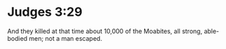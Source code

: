# Judges 3:29

And they killed at that time about 10,000 of the Moabites, all strong, able-bodied men; not a man escaped.
